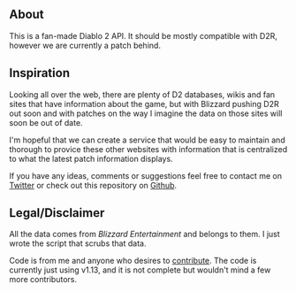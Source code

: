 ## About

This is a fan-made Diablo 2 API. It should be mostly compatible with D2R, however we are currently a patch behind.

## Inspiration

Looking all over the web, there are plenty of D2 databases, wikis and fan sites that have information about the game, but with Blizzard pushing D2R out soon and with patches on the way I imagine the data on those sites will soon be out of date.

I'm hopeful that we can create a service that would be easy to maintain and thorough to provice these other websites with information that is centralized to what the latest patch information displays.

If you have any ideas, comments or suggestions feel free to contact me on [Twitter](https://twitter.com/matt_r_steele) or check out this repository on [Github](https://github.com/mrsteele/d2api).

## Legal/Disclaimer

All the data comes from *Blizzard Entertainment* and belongs to them. I just wrote the script that scrubs that data.

Code is from me and anyone who desires to [contribute](https://github.com/mrsteele/d2api). The code is currently just using v1.13, and it is not complete but wouldn't mind a few more contributors.